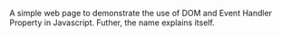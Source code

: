 A simple web page to demonstrate the use of DOM and Event Handler Property in Javascript.
Futher, the name explains itself.

